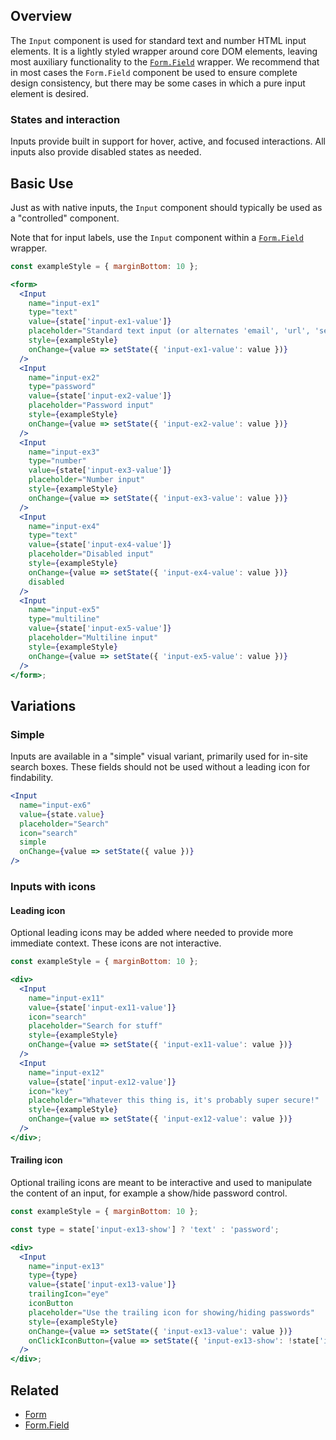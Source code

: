 ## Overview

The `Input` component is used for standard text and number HTML input elements. It is a lightly styled wrapper around core DOM elements, leaving most auxiliary functionality to the [`Form.Field`](#/React%20Components/FormField) wrapper. We recommend that in most cases the `Form.Field` component be used to ensure complete design consistency, but there may be some cases in which a pure input element is desired.

### States and interaction

Inputs provide built in support for hover, active, and focused interactions. All inputs also provide disabled states as needed.

## Basic Use

Just as with native inputs, the `Input` component should typically be used as a "controlled" component.

Note that for input labels, use the `Input` component within a [`Form.Field`](#/React%20Components/FormField) wrapper.

```jsx
const exampleStyle = { marginBottom: 10 };

<form>
  <Input
    name="input-ex1"
    type="text"
    value={state['input-ex1-value']}
    placeholder="Standard text input (or alternates 'email', 'url', 'search')"
    style={exampleStyle}
    onChange={value => setState({ 'input-ex1-value': value })}
  />
  <Input
    name="input-ex2"
    type="password"
    value={state['input-ex2-value']}
    placeholder="Password input"
    style={exampleStyle}
    onChange={value => setState({ 'input-ex2-value': value })}
  />
  <Input
    name="input-ex3"
    type="number"
    value={state['input-ex3-value']}
    placeholder="Number input"
    style={exampleStyle}
    onChange={value => setState({ 'input-ex3-value': value })}
  />
  <Input
    name="input-ex4"
    type="text"
    value={state['input-ex4-value']}
    placeholder="Disabled input"
    style={exampleStyle}
    onChange={value => setState({ 'input-ex4-value': value })}
    disabled
  />
  <Input
    name="input-ex5"
    type="multiline"
    value={state['input-ex5-value']}
    placeholder="Multiline input"
    style={exampleStyle}
    onChange={value => setState({ 'input-ex5-value': value })}
  />
</form>;
```

## Variations

### Simple

Inputs are available in a "simple" visual variant, primarily used for in-site search boxes. These fields should not be used without a leading icon for findability.

```jsx
<Input
  name="input-ex6"
  value={state.value}
  placeholder="Search"
  icon="search"
  simple
  onChange={value => setState({ value })}
/>
```

### Inputs with icons

#### Leading icon

Optional leading icons may be added where needed to provide more immediate context. These icons are not interactive.

```jsx
const exampleStyle = { marginBottom: 10 };

<div>
  <Input
    name="input-ex11"
    value={state['input-ex11-value']}
    icon="search"
    placeholder="Search for stuff"
    style={exampleStyle}
    onChange={value => setState({ 'input-ex11-value': value })}
  />
  <Input
    name="input-ex12"
    value={state['input-ex12-value']}
    icon="key"
    placeholder="Whatever this thing is, it's probably super secure!"
    style={exampleStyle}
    onChange={value => setState({ 'input-ex12-value': value })}
  />
</div>;
```

#### Trailing icon

Optional trailing icons are meant to be interactive and used to manipulate the content of an input, for example a show/hide password control.

```jsx
const exampleStyle = { marginBottom: 10 };

const type = state['input-ex13-show'] ? 'text' : 'password';

<div>
  <Input
    name="input-ex13"
    type={type}
    value={state['input-ex13-value']}
    trailingIcon="eye"
    iconButton
    placeholder="Use the trailing icon for showing/hiding passwords"
    style={exampleStyle}
    onChange={value => setState({ 'input-ex13-value': value })}
    onClickIconButton={value => setState({ 'input-ex13-show': !state['input-ex13-show']})}
  />
</div>;
```

## Related

- [Form](#/React%20Components/Form)
- [Form.Field](#/React%20Components/FormField)
